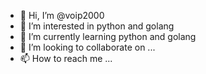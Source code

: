 - 👋 Hi, I’m @voip2000
- 👀 I’m interested in python and golang
- 🌱 I’m currently learning python and golang
- 💞️ I’m looking to collaborate on ...
- 📫 How to reach me ...

<!---
voip2000/voip2000 is a ✨ special ✨ repository because its `README.md` (this file) appears on your GitHub profile.
You can click the Preview link to take a look at your changes.
--->
